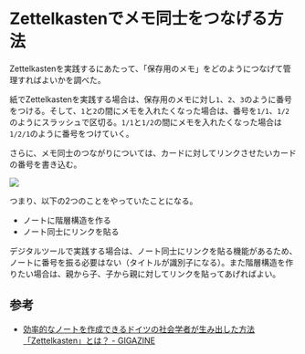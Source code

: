 # Zettelkastenでメモ同士をつなげる方法

Zettelkastenを実践するにあたって、「保存用のメモ」をどのようにつなげて管理すればよいかを調べた。

紙でZettelkastenを実践する場合は、保存用のメモに対し`1`、`2`、`3`のように番号をつける。そして、`1`と`2`の間にメモを入れたくなった場合は、番号を`1/1`、`1/2`のようにスラッシュで区切る。`1/1`と`1/2`の間にメモを入れたくなった場合は`1/2/1`のように番号をつけていく。

さらに、メモ同士のつながりについては、カードに対してリンクさせたいカードの番号を書き込む。

![](https://i.gzn.jp/img/2020/06/04/zettelkasten-note/1nwYBAs1RknmCZ-iPdjZzA.png)

つまり、以下の2つのことをやっていたことになる。

- ノートに階層構造を作る
- ノート同士にリンクを貼る

デジタルツールで実践する場合は、ノート同士にリンクを貼る機能があるため、ノートに番号を振る必要はない（タイトルが識別子になる）。また階層構造を作りたい場合は、親から子、子から親に対してリンクを貼ってあげればよい。

## 参考

- [効率的なノートを作成できるドイツの社会学者が生み出した方法「Zettelkasten」とは？ - GIGAZINE](https://gigazine.net/news/20200604-zettelkasten-note/)

